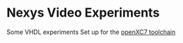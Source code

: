 # Nexys Video Experiments
Some VHDL experiments
Set up for the [openXC7 toolchain](https://github.com/openXC7/toolchain-nix)

